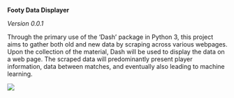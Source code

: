 **Footy Data Displayer**

_Version 0.0.1_

Through the primary use of the ‘Dash’ package in Python 3, this project aims to gather both old and new data by scraping across various webpages. Upon the collection of the material, Dash will be used to display the data on a web page. The scraped data will predominantly present player information, data between matches, and eventually also leading to machine learning.

![](FootyDash2.gif)

